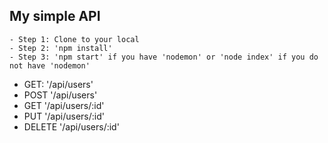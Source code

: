 ## My simple API

    - Step 1: Clone to your local
    - Step 2: 'npm install'
    - Step 3: 'npm start' if you have 'nodemon' or 'node index' if you do not have 'nodemon'

* GET: '/api/users'
* POST '/api/users'
* GET '/api/users/:id'
* PUT '/api/users/:id'
* DELETE '/api/users/:id'